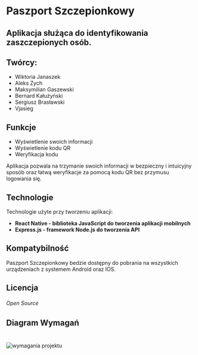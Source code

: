 # Paszport Szczepionkowy
## Aplikacja służąca do identyfikowania zaszczepionych osób.
## Twórcy:
- Wiktoria Janaszek
- Aleks Zych
- Maksymilian Gaszewski
- Bernard Kałużyński
- Sergiusz Brasławski
- Vjasieg
## Funkcje 

- Wyświetlenie swoich informacji
- Wyświetlenie kodu QR
- Weryfikacja kodu


Aplikacja pozwala na trzymanie swoich informacji w bezpieczny
i intuicyjny sposób oraz łatwą weryfikacje za pomocą kodu QR
bez przymusu logowania się.

## Technologie

Technologie użyte przy tworzeniu aplikacji:

- **React Native - biblioteka JavaScript do tworzenia aplikacji mobilnych**
- **Express.js - framework Node.js do tworzenia API**




## Kompatybilność

Paszport Szczepionkowy bedzie dostępny do pobrania na
wszystkich urządzeniach z systemem Android oraz IOS.

## Licencja
 ###### Open Source

## Diagram Wymagań
#
![wymagania projektu](https://github.com/PaszportSzczepionkowy/informacje/blob/main/Diagram%20wymaga%C5%84.png?raw=true)
